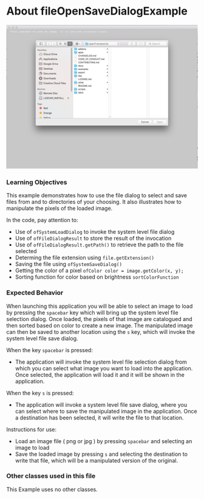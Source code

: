 # About fileOpenSaveDialogExample

![Screenshot of Example, stored as exampleName/screenshot.png (or .gif or .jpg)](fileOpenSaveDialogExample.png)


### Learning Objectives

This example demonstrates how to use the file dialog to select and save files from and to directories of your choosing. It also illustrates how to manipulate the pixels of the loaded image. 

In the code, pay attention to: 

* Use of ```ofSystemLoadDialog``` to invoke the system level file dialog
* Use of ```ofFileDialogResult``` to store the result of the invocation
* Use of ```ofFileDialogResult.getPath()``` to retrieve the path to the file selected
* Determing the file extension using ```file.getExtension()```
* Saving the file using ```ofSystemSaveDialog()```
* Getting the color of a pixel ```ofColor color = image.getColor(x, y); ```
* Sorting function for color based on brightness ```sortColorFunction```


### Expected Behavior

When launching this application you will be able to select an image to load by pressing the ```spacebar``` key which will bring up the system level file selection dialog.  Once loaded, the pixels of that image are catalogued and then sorted based on color to create a new image. The manipulated image can then be saved to another location using the ```s``` key, which will invoke the system level file save dialog. 

When the key ```spacebar``` is pressed:

* The application will invoke the system level file selection dialog from which you can select what image you want to load into the application. Once selected, the application will load it and it will be shown in the application.  

When the key ```s``` is pressed:

* The application will invoke a system level file save dialog, where you can select where to save the manipulated image in the application. Once a destination has been selected, it will write the file to that location. 

Instructions for use:

* Load an image file ( png or jpg )  by pressing ```spacebar``` and selecting an image to load
* Save the loaded image by pressing ```s``` and selecting the destination to write that file, which will be a manipulated version of the original. 


### Other classes used in this file

This Example uses no other classes.
